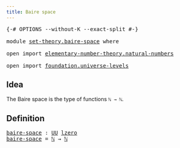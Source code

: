 ```yaml
---
title: Baire space
---
```


<pre class="Agda"><a id="37" class="Symbol">{-#</a> <a id="41" class="Keyword">OPTIONS</a> <a id="49" class="Pragma">--without-K</a> <a id="61" class="Pragma">--exact-split</a> <a id="75" class="Symbol">#-}</a>

<a id="80" class="Keyword">module</a> <a id="87" href="set-theory.baire-space.html" class="Module">set-theory.baire-space</a> <a id="110" class="Keyword">where</a>

<a id="117" class="Keyword">open</a> <a id="122" class="Keyword">import</a> <a id="129" href="elementary-number-theory.natural-numbers.html" class="Module">elementary-number-theory.natural-numbers</a>

<a id="171" class="Keyword">open</a> <a id="176" class="Keyword">import</a> <a id="183" href="foundation.universe-levels.html" class="Module">foundation.universe-levels</a>
</pre>
## Idea

The Baire space is the type of functions `ℕ → ℕ`.

## Definition

<pre class="Agda"><a id="baire-space"></a><a id="298" href="set-theory.baire-space.html#298" class="Function">baire-space</a> <a id="310" class="Symbol">:</a> <a id="312" href="foundation-core.universe-levels.html#235" class="Primitive">UU</a> <a id="315" href="Agda.Primitive.html#764" class="Primitive">lzero</a>
<a id="321" href="set-theory.baire-space.html#298" class="Function">baire-space</a> <a id="333" class="Symbol">=</a> <a id="335" href="elementary-number-theory.natural-numbers.html#1530" class="Datatype">ℕ</a> <a id="337" class="Symbol">→</a> <a id="339" href="elementary-number-theory.natural-numbers.html#1530" class="Datatype">ℕ</a>
</pre>